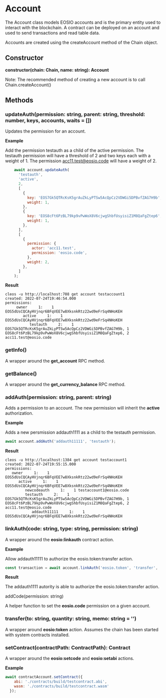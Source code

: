 # Account
The Account class models EOSIO accounts and is the primary entity used to interact with the blockchain. A contract can be deployed on an account and used to send transactions and read table data.

Accounts are created using the createAccount method of the Chain object.


## Constructor
**constructor(chain: Chain, name: string): Account**

Note: The recommended method of creating a new account is to call Chain.createAccount()

## Methods
### updateAuth(permission: string, parent: string, threshold: number, keys, accounts, waits = [])
  
Updates the permission for an account.

**Example**

Add the permission testauth as a child of the active permission.  The testauth permission will have a threshold of 2 and two keys each with a weight of 1.  The permission acc11.test@eosio.code will have a weight of 2.
```javascript
    await account.updateAuth(
      'testauth',
      'active',
      2,
      [
        {
          key: 'EOS7Gk5QTRcKsK5grAuZkLyPTSw5AcQpCz2VDWGi5DPBvfZAG7H9b',
          weight: 1,
        },
        {
          key: 'EOS8cFt6PzBL79kp9vPwWoX8V6cjwgShbfUsyisiZ1M8QaFgZtep6',
          weight: 1,
        },
      ],
      [
        {
          permission: {
            actor: 'acc11.test',
            permission: 'eosio.code',
          },
          weight: 2,
        },
      ]
    );
```
**Result**
```
cleos -u http://localhost:708 get account testaccount1
created: 2022-07-24T19:46:54.000
permissions: 
     owner     1:    1 EOS5dUsCQCAyHVjnqr6BFqVEE7w8XksnkRtz22wd9eFrSq4NHoKEH
        active     1:    1 EOS5dUsCQCAyHVjnqr6BFqVEE7w8XksnkRtz22wd9eFrSq4NHoKEH
           testauth     2:    1 EOS7Gk5QTRcKsK5grAuZkLyPTSw5AcQpCz2VDWGi5DPBvfZAG7H9b, 1 EOS8cFt6PzBL79kp9vPwWoX8V6cjwgShbfUsyisiZ1M8QaFgZtep6, 2 acc11.test@eosio.code
```  
  
  ### getInfo()
  
  A wrapper around the **get_account** RPC method.
  
  ### getBalance()
  
  A wrapper around the **get_currency_balance** RPC method.
  
  ### addAuth(permission: string, parent: string)
  
  Adds a permission to an account.  The new permission will inherit the **active** authorization.
  
  **Example**
  
  Adds a new persmission addauth1111 as a child to the testauth permission.
  
  ```javascript
  await account.addAuth('addauth11111', 'testauth');
  ```
  
  **Result**
  
  ```
  cleos -u http://localhost:1384 get account testaccount1
created: 2022-07-24T19:55:15.000
permissions: 
     owner     1:    1 EOS5dUsCQCAyHVjnqr6BFqVEE7w8XksnkRtz22wd9eFrSq4NHoKEH
        active     1:    1 EOS5dUsCQCAyHVjnqr6BFqVEE7w8XksnkRtz22wd9eFrSq4NHoKEH
           newcodeauth     1:    1 testaccount1@eosio.code
           testauth     2:    1 EOS7Gk5QTRcKsK5grAuZkLyPTSw5AcQpCz2VDWGi5DPBvfZAG7H9b, 1 EOS8cFt6PzBL79kp9vPwWoX8V6cjwgShbfUsyisiZ1M8QaFgZtep6, 2 acc11.test@eosio.code
              addauth11111     1:    1 EOS5dUsCQCAyHVjnqr6BFqVEE7w8XksnkRtz22wd9eFrSq4NHoKEH

  ```
  
  ### linkAuth(code: string, type: string, permission: string)
  
  A wrapper around the **eosio:linkauth** contract action.
  
  **Example**
  
  Allow addauth11111 to authorize the eosio.token:transfer action.
  
  ```javascript
  const transaction = await account.linkAuth('eosio.token', 'transfer', 'addauth11111');
  ```
  **Result**
  
  The addauth1111 autority is able to authorize the eosio.token:transfer action.
  
  addCode(permission: string)
  
  A helper function to set the **eosio.code** permission on a given account.
  
  ### transfer(to: string, quantity: string, memo: string = '')
  
  A wrapper around **eosio:token** action.  Assumes the chain has been started with system contracts installed.
  
  ### setContract(contractPath: ContractPath): Contract  
  
  A wrapper around the **eosio:setcode** and **eosio:setabi** actions.
  
  **Example**
  ```javascript
await contractAccount.setContract({
      abi: './contracts/build/testcontract.abi',
      wasm: './contracts/build/testcontract.wasm'
    });
 ```
  

  
